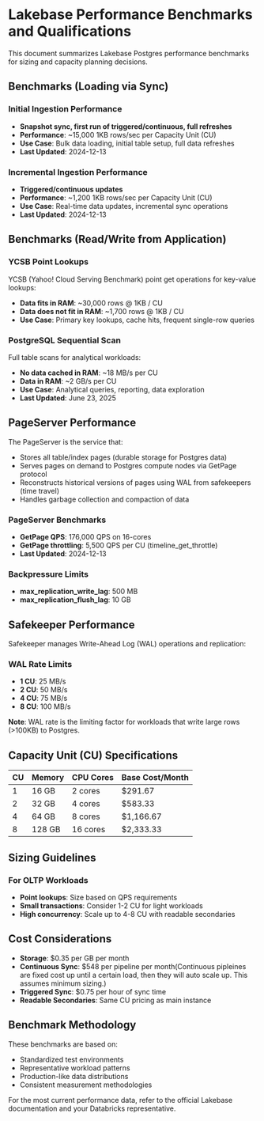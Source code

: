 # Lakebase Performance Benchmarks and Qualifications

This document summarizes Lakebase Postgres performance benchmarks for sizing and capacity planning decisions.

## Benchmarks (Loading via Sync)

### Initial Ingestion Performance
- **Snapshot sync, first run of triggered/continuous, full refreshes**
- **Performance**: ~15,000 1KB rows/sec per Capacity Unit (CU)
- **Use Case**: Bulk data loading, initial table setup, full data refreshes
- **Last Updated**: 2024-12-13

### Incremental Ingestion Performance  
- **Triggered/continuous updates**
- **Performance**: ~1,200 1KB rows/sec per Capacity Unit (CU)
- **Use Case**: Real-time data updates, incremental sync operations
- **Last Updated**: 2024-12-13

## Benchmarks (Read/Write from Application)

### YCSB Point Lookups
YCSB (Yahoo! Cloud Serving Benchmark) point get operations for key-value lookups:

- **Data fits in RAM**: ~30,000 rows @ 1KB / CU
- **Data does not fit in RAM**: ~1,700 rows @ 1KB / CU
- **Use Case**: Primary key lookups, cache hits, frequent single-row queries

### PostgreSQL Sequential Scan
Full table scans for analytical workloads:

- **No data cached in RAM**: ~18 MB/s per CU
- **Data in RAM**: ~2 GB/s per CU
- **Use Case**: Analytical queries, reporting, data exploration
- **Last Updated**: June 23, 2025

## PageServer Performance

The PageServer is the service that:
- Stores all table/index pages (durable storage for Postgres data)
- Serves pages on demand to Postgres compute nodes via GetPage protocol
- Reconstructs historical versions of pages using WAL from safekeepers (time travel)
- Handles garbage collection and compaction of data

### PageServer Benchmarks
- **GetPage QPS**: 176,000 QPS on 16-cores
- **GetPage throttling**: 5,500 QPS per CU (timeline_get_throttle)
- **Last Updated**: 2024-12-13

### Backpressure Limits
- **max_replication_write_lag**: 500 MB
- **max_replication_flush_lag**: 10 GB

## Safekeeper Performance

Safekeeper manages Write-Ahead Log (WAL) operations and replication:

### WAL Rate Limits
- **1 CU**: 25 MB/s
- **2 CU**: 50 MB/s  
- **4 CU**: 75 MB/s
- **8 CU**: 100 MB/s

**Note**: WAL rate is the limiting factor for workloads that write large rows (>100KB) to Postgres.

## Capacity Unit (CU) Specifications

| CU | Memory | CPU Cores | Base Cost/Month |
|----|--------|-----------|-----------------|
| 1  | 16 GB  | 2 cores   | $291.67         |
| 2  | 32 GB  | 4 cores   | $583.33         |
| 4  | 64 GB  | 8 cores   | $1,166.67       |
| 8  | 128 GB | 16 cores  | $2,333.33       |

## Sizing Guidelines

### For OLTP Workloads
- **Point lookups**: Size based on QPS requirements
- **Small transactions**: Consider 1-2 CU for light workloads
- **High concurrency**: Scale up to 4-8 CU with readable secondaries


## Cost Considerations

- **Storage**: $0.35 per GB per month
- **Continuous Sync**: $548 per pipeline per month(Continuous pipleines are fixed cost up until a certain load, then they will auto scale up. This assumes minimum sizing.)
- **Triggered Sync**: $0.75 per hour of sync time
- **Readable Secondaries**: Same CU pricing as main instance

## Benchmark Methodology

These benchmarks are based on:
- Standardized test environments
- Representative workload patterns
- Production-like data distributions
- Consistent measurement methodologies

For the most current performance data, refer to the official Lakebase documentation and your Databricks representative.
